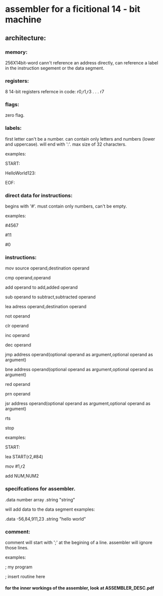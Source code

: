 # assembler for a ficitional 14 - bit machine

## architecture:

### memory:
256X14bit-word
cann't reference an address directly, can reference a label in the instruction segement or the data segment.

### registers:
8 14-bit registers
refernce in code:
r0,r1,r3 . . .  r7

### flags:
zero flag.

### labels:
first letter can't be a number.
can contain only letters and numbers (lower and uppercase).
will end with ':'.
max size of 32 characters.

examples:

START:

HelloWorld123:

EOF:

### direct data for instructions:

begins with '#'.
must contain only numbers, can't be empty.

examples:

#4567

#11

#0

### instructions:
mov source operand,destination operand

cmp operand,operand

add operand to add,added operand

sub operand to subtract,subtracted operand

lea adress operand,destination operand

not operand

clr operand

inc operand

dec operand

jmp address operand(optional operand as argument,optional operand as argument)

bne address operand(optional operand as argument,optional operand as argument)

red operand

prn operand

jsr address operand(optional operand as argument,optional operand as argument)

rts

stop

examples:

START:

lea START(r2,#84)

mov #1,r2

add NUM,NUM2


### specifcations for assembler.

.data number array
.string "string"

will add data to the data segment
examples:
 
 .data -56,84,911,23
 .string "hello world"
 
 ### comment:
 comment will start with ';' at the begining of a line.
 assembler will ignore those lines.
 
 examples:
 
 ; my program
 
 ; insert routine here
 
 
 #### for the inner workings of the assembler, look at ASSEMBLER_DESC.pdf
 
